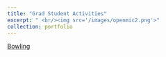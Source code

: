 ```yaml
---
title: "Grad Student Activities"
excerpt: " <br/><img src='/images/openmic2.png'>"
collection: portfolio
---
```


[Bowling](https://www.dropbox.com/scl/fi/ov4je4vbx9yvbwabkf5kk/Bowling.MP4?rlkey=ms12akbnbo4b8n0ioq0ovge4d&st=2f8ljxbg&dl=0)
